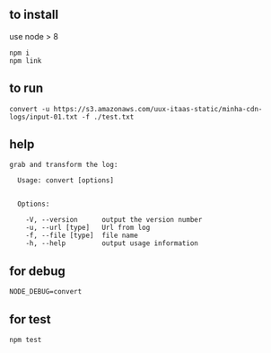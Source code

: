 to install
---

use node > 8

```
npm i
npm link
```

to run
---

```
convert -u https://s3.amazonaws.com/uux-itaas-static/minha-cdn-logs/input-01.txt -f ./test.txt
```

help
---

```
grab and transform the log:

  Usage: convert [options]


  Options:

    -V, --version      output the version number
    -u, --url [type]   Url from log
    -f, --file [type]  file name
    -h, --help         output usage information

```

for debug
---

```
NODE_DEBUG=convert
```

for test
---

```
npm test
```
